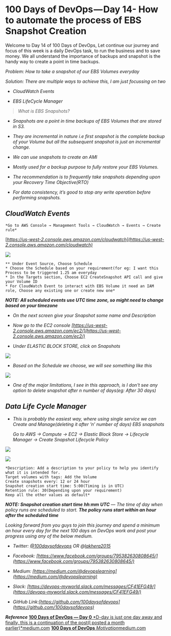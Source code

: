 
# 100 Days of DevOps — Day 14- How to automate the process of EBS Snapshot Creation

Welcome to Day 14 of 100 Days of DevOps, Let continue our journey and focus of this week is a daily DevOps task, to run the business and to save money. We all understand the importance of backups and snapshot is the handy way to create a point in time backups.

*Problem: How to take a snapshot of our EBS Volumes everyday*

*Solution: There are multiple ways to achieve this, I am just focussing on two*

* *CloudWatch Events*

* *EBS LifeCycle Manager*
> *What is EBS Snapshots?*

* *Snapshots are a point in time backups of EBS Volumes that are stored in S3.*

* *They are incremental in nature i.e first snapshot is the complete backup of your Volume but all the subsequent snapshot is just an incremental change.*

* *We can use snapshots to create an AMI*

* *Mostly used for a backup purpose to fully restore your EBS Volumes.*

* *The recommendation is to frequently take snapshots depending upon your Recovery Time Objective(RTO)*

* *For data consistency, it’s good to stop any write operation before performing snapshots.*

## *CloudWatch Events*

    *Go to AWS Console → Management Tools → CloudWatch → Events → Create rule*

[*https://us-west-2.console.aws.amazon.com/cloudwatch](https://us-west-2.console.aws.amazon.com/cloudwatch)*

![](https://cdn-images-1.medium.com/max/5128/1*XRpiS4HR3BwI6cWeG40ong.png)

    ** Under Event Source, Choose Schedule 
    * Choose the Schedule based on your requirement(for eg: I want this Process to be triggered 1.25 am everyday
    * In the Targets section, Choose EC2 CreateSnapshot API call and give your Volume ID
    * For CloudWatch Event to interact with EBS Volume it need an IAM role, Choose any existing one or create new one*

***NOTE: All scheduled events use UTC time zone, so might need to change based on your timezone***

* *On the next screen give your Snapshot some name and Description*

* *Now go to the EC2 console [https://us-west-2.console.aws.amazon.com/ec2/](https://us-west-2.console.aws.amazon.com/ec2/)*

* *Under ELASTIC BLOCK STORE, click on Snapshots*

![](https://cdn-images-1.medium.com/max/2000/1*DPWszxs-5QIcpicGxMWLIQ.png)

* *Based on the Schedule we choose, we will see something like this*

![](https://cdn-images-1.medium.com/max/4976/1*gFVYDfZDkEZqkUF5Vl2pWQ.png)

* *One of the major limitations, I see in this approach, is I don't see any option to delete snapshot after n number of days(eg: After 30 days)*

## ***Data Life Cycle Manager***

* *This is probably the easiest way, where using single service we can Create and Manage(deleting it after ’n’ number of days) EBS snapshots*

    *Go to AWS → Compute → EC2 → Elastic Block Store → Lifecycle Manager → Create Snapshot Lifecycle Policy*

![](https://cdn-images-1.medium.com/max/3580/1*I-EZ17bxRpT8rsL48-vFQQ.png)

![](https://cdn-images-1.medium.com/max/4024/1*VMz3P8uL5_8I0Tf-q1DFjw.png)

    *Description: Add a description to your policy to help you identify what it is intended for.
    Target volumes with tags: Add the Volume 
    Create snapshots every: 12 or 24 hour
    Snapshot creation start time: 5:00(Timing is in UTC)
    Retention rule: 30(Depending upon your requirement)
    Keep all the other values as default*

***NOTE: Snapshot creation start time** **hh**:**mm** **UTC** — The time of day when policy runs are scheduled to start. **The policy runs start within an hour after the scheduled time***

*Looking forward from you guys to join this journey and spend a minimum an hour every day for the next 100 days on DevOps work and post your progress using any of the below medium.*

* *Twitter: [@100daysofdevops](http://twitter.com/100daysofdevops) OR @[lakhera2015](https://twitter.com/lakhera2015)*

* *Facebook: [https://www.facebook.com/groups/795382630808645/](https://www.facebook.com/groups/795382630808645/)*

* *Medium: [https://medium.com/@devopslearning](https://medium.com/@devopslearning)*

* *Slack: [https://devops-myworld.slack.com/messages/CF41EFG49/](https://devops-myworld.slack.com/messages/CF41EFG49/)*

* *GitHub Link:[https://github.com/100daysofdevops](https://github.com/100daysofdevops)*

***Reference***
[**100 Days of DevOps — Day 0**
*D-day is just one day away and finally, this is a continuation of the post(I posted a month earlier)*medium.com](https://medium.com/@devopslearning/100-days-of-devops-day-0-4f2c9750542d)
[**100 Days of DevOps**
*Motivation*medium.com](https://medium.com/@devopslearning/100-days-of-devops-81faf13bf772)
